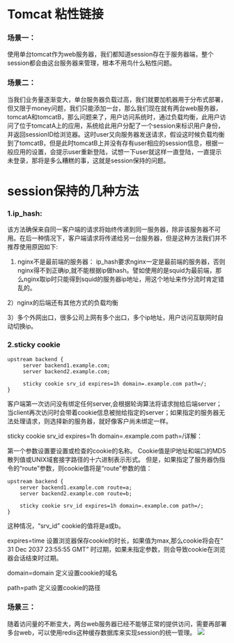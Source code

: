 # Tomcat 粘性链接 #

### 场景一： ###
使用单台tomcat作为web服务器，我们都知道session存在于服务器端，整个session都会由这台服务器来管理，根本不用鸟什么粘性问题。
### 场景二： ###
当我们业务量逐渐变大，单台服务器负载过高，我们就要加机器用于分布式部署，但又限于money问题，我们只能添加一台，那么我们现在就有两台web服务器，tomcatA和tomcatB，那么问题来了，用户访问系统时，通过负载均衡，此用户访问了位于tomcatA上的应用，系统给此用户分配了一个session来标识用户身份，并返回sessionID给浏览器。这时user又向服务器发送请求，假设这时候负载均衡到了tomcatB，但是此时tomcatB上并没有存有user相应的session信息，根据一般应用的设置，会提示user重新登陆，试想一下user就这样一直登陆，一直提示未登录，那将是多么糟糕的事，这就是session保持的问题。
# session保持的几种方法 #
### 1.ip_hash: ###
该方法确保来自同一客户端的请求将始终传递到同一服务器，除非该服务器不可用。在后一种情况下，客户端请求将传递给另一台服务器，但是这种方法我们并不推荐使用原因如下:

1) nginx不是最前端的服务器：
ip_hash要求nginx一定是最前端的服务器，否则nginx得不到正确ip,就不能根据ip做hash。譬如使用的是squid为最前端，那么nginx取ip时只能得到squid的服务器ip地址，用这个地址来作分流时肯定错乱的。

2）nginx的后端还有其他方式的负载均衡

3）多个外网出口，很多公司上网有多个出口，多个ip地址，用户访问互联网时自动切换ip。
### 2.sticky cookie ###
    upstream backend {
         server backend1.example.com;
         server backend2.example.com;

         sticky cookie srv_id expires=1h domain=.example.com path=/;
    }
客户端第一次访问没有绑定任何server,会根据轮询算法将请求抛给后端server；当client再次访问时会带着cookie信息被抛给指定的server；如果指定的服务器无法处理请求，则选择新的服务器，就好像客户尚未绑定一样。
 
sticky cookie srv_id expires=1h domain=.example.com path=/详解：

第一个参数设置要设置或检查的cookie的名称。 Cookie值是IP地址和端口的MD5散列值或UNIX域套接字路径的十六进制表示形式。 但是，如果指定了服务器伪指令的“route”参数，则cookie值将是“route”参数的值：

    upstream backend {
        server backend1.example.com route=a;
        server backend2.example.com route=b;

        sticky cookie srv_id expires=1h domain=.example.com path=/;
    }
这种情况，“srv_id” cookie的值将是a或b。

expires=time 设置浏览器保存cookie的时长，如果值为max,那么cookie将会在“ 31 Dec 2037 23:55:55 GMT” 时过期，如果未指定参数，则会导致cookie在浏览器会话结束时过期。

domain=domain 定义设置cookie的域名

path=path 定义设置cookie的路径
### 场景三： ###
随着访问量的不断变大，两台web服务器已经不能够正常的提供访问，需要再部署多台web，可以使用redis这种缓存数据库来实现session的统一管理。
![](https://github.com/Hanzhiwei210521/loading/blob/master/image/image004.png)
